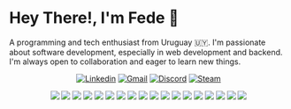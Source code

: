# Hey There!, I'm Fede 🖖
A programming and tech enthusiast from Uruguay :uruguay:. I'm passionate about software development, especially in web development and backend. I'm always open to collaboration and eager to learn new things.
<p align="center">
    <a href="https://www.linkedin.com/in/federicocoelho" target="blank"><img alt="Linkedin" src="https://img.shields.io/badge/-Federico%20Coelho-0e76a8?style=for-the-badge&logo=linkedin&logoColor=white"/></a>
    <a href="mailto:fcoelhovazquez@gmail.com"><img alt="Gmail" src="https://img.shields.io/badge/-fcoelhovazquez@gmail.com-D14836?style=for-the-badge&logo=gmail&logoColor=white"/></a>
    <a href="#"><img alt="Discord" src="https://img.shields.io/badge/-santerzet-7289DA?style=for-the-badge&logo=discord&logoColor=white"/></a>
    <a href="https://steamcommunity.com/id/SanterZ/" target="blank"><img alt="Steam" src="https://img.shields.io/badge/-SanterZ-000000?style=for-the-badge&logo=steam&logoColor=white"/></a>
</p>

<p align="center">
    <a href="https://developer.mozilla.org/en-US/docs/Web/HTML" target="blank"><img src="https://skillicons.dev/icons?i=html" /></a>
    <a href="https://developer.mozilla.org/en-US/docs/Web/CSS" target="blank"><img src="https://skillicons.dev/icons?i=css" /></a>
    <a href="https://developer.mozilla.org/en-US/docs/Web/JavaScript" target="blank"><img src="https://skillicons.dev/icons?i=js" /></a>
    <a href="https://www.java.com/en/" target="blank"><img src="https://skillicons.dev/icons?i=java" /></a>
    <a href="https://nodejs.org/en" target="blank"><img src="https://skillicons.dev/icons?i=nodejs" /></a>
    <a href="https://discord.js.org/" target="blank"><img src="https://skillicons.dev/icons?i=discordjs" /></a>
    <a href="#" target="blank"><img src="https://skillicons.dev/icons?i=bots" /></a>
    <a href="https://www.mysql.com/" target="blank"><img src="https://skillicons.dev/icons?i=mysql" /></a>
    <a href="https://www.postgresql.org/" target="blank"><img src="https://skillicons.dev/icons?i=postgresql" /></a>
    <a href="https://www.sqlite.org/" target="blank"><img src="https://skillicons.dev/icons?i=sqlite" /></a>
    <a href="https://git-scm.com/" target="blank"><img src="https://skillicons.dev/icons?i=git" /></a>
    <a href="https://www.docker.com/" target="blank"><img src="https://skillicons.dev/icons?i=docker" /></a>
    <a href="https://code.visualstudio.com/" target="blank"><img src="https://skillicons.dev/icons?i=vscode" /></a>
    <a href="https://www.jetbrains.com/idea/" target="blank"><img src="https://skillicons.dev/icons?i=idea" /></a>
    <a href="https://www.vim.org/" target="blank"><img src="https://skillicons.dev/icons?i=vim" /></a>
    <a href="#" target="blank"><img src="https://skillicons.dev/icons?i=bash" /></a>
    <a href="#" target="blank"><img src="https://skillicons.dev/icons?i=windows" /></a>
    <a href="#" target="blank"><img src="https://skillicons.dev/icons?i=linux" /></a>
</p>
